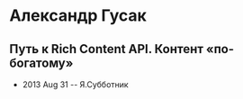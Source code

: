 # Александр Гусак

## Путь к Rich Content API. Контент «по-богатому»
- 2013 Aug 31 -- Я.Субботник    
